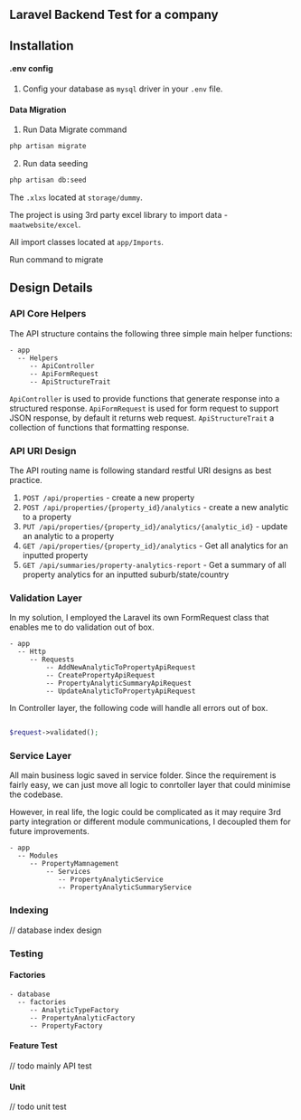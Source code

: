 ## Laravel Backend Test for a company

## Installation

#### .env config

1. Config your database as `mysql` driver in your `.env` file.

#### Data Migration

1. Run Data Migrate command

```bash
php artisan migrate
```

2. Run data seeding

```bash
php artisan db:seed
```

The `.xlxs` located at `storage/dummy`.

The project is using 3rd party excel library to import data - `maatwebsite/excel`.

All import classes located at `app/Imports`.

Run command to migrate


## Design Details

### API Core Helpers

The API structure contains the following three simple main helper functions:

````
- app
  -- Helpers
     -- ApiController
     -- ApiFormRequest
     -- ApiStructureTrait
````

`ApiController` is used to provide functions that generate response into a structured response.
`ApiFormRequest` is used for form request to support JSON response, by default it returns web request.
`ApiStructureTrait` a collection of functions that formatting response.


### API URI Design

The API routing name is following standard restful URI designs as best practice.

1. `POST /api/properties`   - create a new property
2. `POST /api/properties/{property_id}/analytics`  - create a new analytic to a property
3. `PUT /api/properties/{property_id}/analytics/{analytic_id}`  - update an analytic to a property
4. `GET /api/properties/{property_id}/analytics` - Get all analytics for an inputted property
5. `GET /api/summaries/property-analytics-report` - Get a summary of all property analytics for an inputted suburb/state/country


### Validation Layer

In my solution, I employed the Laravel its own FormRequest class that enables me to do validation out of box.

````
- app
  -- Http
     -- Requests
         -- AddNewAnalyticToPropertyApiRequest
         -- CreatePropertyApiRequest
         -- PropertyAnalyticSummaryApiRequest
         -- UpdateAnalyticToPropertyApiRequest
````

In Controller layer, the following code will handle all errors out of box.

````php

$request->validated();

````

### Service Layer

All main business logic saved in service folder. Since the requirement is fairly easy, we can just move all logic to conrtoller layer that could minimise the codebase.

However, in real life, the logic could be complicated as it may require 3rd party integration or different module communications, I decoupled them for future improvements.

````
- app
  -- Modules
     -- PropertyMamnagement
         -- Services
            -- PropertyAnalyticService
            -- PropertyAnalyticSummaryService
````

### Indexing

// database index design

### Testing


#### Factories

````
- database
  -- factories
     -- AnalyticTypeFactory
     -- PropertyAnalyticFactory
     -- PropertyFactory
````

#### Feature Test

// todo mainly API test


#### Unit

// todo unit test
